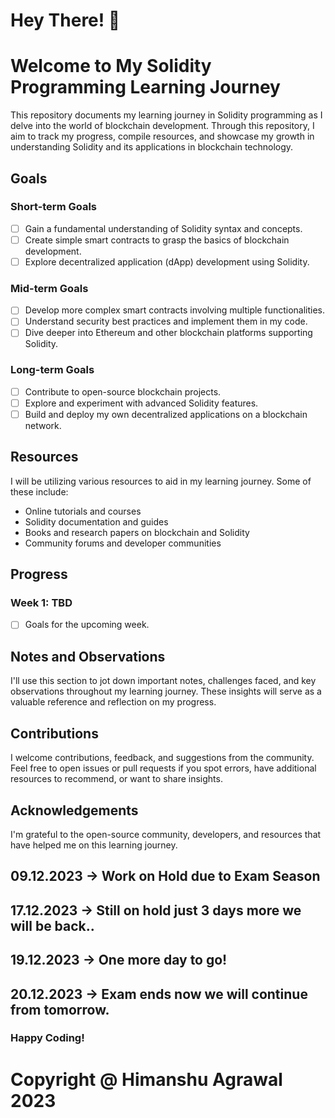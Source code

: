 # Hey There! 👋

# Welcome to My Solidity Programming Learning Journey

This repository documents my learning journey in Solidity programming as I delve into the world of blockchain development. Through this repository, I aim to track my progress, compile resources, and showcase my growth in understanding Solidity and its applications in blockchain technology.

## Goals

### Short-term Goals
- [ ] Gain a fundamental understanding of Solidity syntax and concepts.
- [ ] Create simple smart contracts to grasp the basics of blockchain development.
- [ ] Explore decentralized application (dApp) development using Solidity.

### Mid-term Goals
- [ ] Develop more complex smart contracts involving multiple functionalities.
- [ ] Understand security best practices and implement them in my code.
- [ ] Dive deeper into Ethereum and other blockchain platforms supporting Solidity.

### Long-term Goals
- [ ] Contribute to open-source blockchain projects.
- [ ] Explore and experiment with advanced Solidity features.
- [ ] Build and deploy my own decentralized applications on a blockchain network.

## Resources
I will be utilizing various resources to aid in my learning journey. Some of these include:
- Online tutorials and courses
- Solidity documentation and guides
- Books and research papers on blockchain and Solidity
- Community forums and developer communities

## Progress

### Week 1: TBD
- [ ] Goals for the upcoming week.

## Notes and Observations
I'll use this section to jot down important notes, challenges faced, and key observations throughout my learning journey. These insights will serve as a valuable reference and reflection on my progress.

## Contributions
I welcome contributions, feedback, and suggestions from the community. Feel free to open issues or pull requests if you spot errors, have additional resources to recommend, or want to share insights.

## Acknowledgements
I'm grateful to the open-source community, developers, and resources that have helped me on this learning journey.

## 09.12.2023 -> Work on Hold due to Exam Season
## 17.12.2023 -> Still on hold just 3 days more we will be back.. 
## 19.12.2023 -> One more day to go! 
## 20.12.2023 -> Exam ends now we will continue from tomorrow. 
### Happy Coding! 

# Copyright @ Himanshu Agrawal 2023
